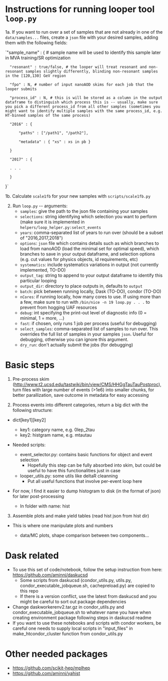 # Instructions for running looper tool `loop.py`
1a. If you want to run over a set of samples that are not already in one of the `data/samples...` files, create a `json` file with your desired samples, adding them with the following fields: 
 
 `"sample_name" : { # sample name will be used to identify this sample later in MVA training/SR optimization 

      "resonant" : true/false, # the looper will treat resonant and non-resonant samples slightly differently, blinding non-resonant samples in the [120,130] GeV region  

      "fpo" : N, # number of input nanoAOD skims for each job that the looper submits  

      "process_id" : N, # this is will be stored as a column in the output dataframe to distinguish which process this is -- usually, make sure you pick a different process_id from all other samples (sometimes you might want to identify multiple samples with the same process_id, e.g. HT-binned samples of the same process)  

      "2016" : {  

          "paths" : ["/path1", "/path2"],  

          "metadata" : { "xs" : xs in pb }  

      }   

      "2017" : {  

      . . .  

      }  

 }`  

1b. Calculate `scale1fb` for your new samples with `scripts/scale1fb.py`  

2. Run `loop.py` -- arguments:  
    - `samples`: give the path to the json file containing your samples  
    - `selections`: string identifying which selection you want to perform (make sure it is implemented in `helpers/loop_helper.py:select_events`  
    - `years`: comma-separated list of years to run over (should be a subset of "2016,2017,2018")  
    - `options`: `json` file which contains details such as which branches to load from nanoAOD (load the minimal set for optimal speed), which branches to save in your output dataframe, and selection options (e.g. cut values for physics objects, id requirements, etc)  
    - `systematics`: include systematics variations in output (not currently implemented, TO-DO)  
    - `output_tag`: string to append to your output dataframe to identify this particular looping  
    - `output_dir`: directory to place outputs in, defaults to `output`  
    - `batch`: pick between running locally, Dask (TO-DO), condor (TO-DO)  
    - `nCores`: if running locally, how many cores to use. If using more than a few, make sure to run with `/bin/nice -n 19 loop.py . . .`  to prevent from hogging UAF resources  
    - `debug`: int specifying the print-out level of diagnostic info (0 = minimal, 1 = more, ...)  
    - `fast`: if chosen, only runs 1 job per process (useful for debugging)  
    - `select_samples`: comma-separated list of samples to run over. This overrides the full list of samples in your samples `json`. Useful for debugging, otherwise you can ignore this argument.  
    - `dry_run`: don't actually submit the jobs (for debugging)  

# Basic steps

1. Pre-process skim (http://www.t2.ucsd.edu/tastwiki/bin/view/CMS/HHGgTauTauPostproc), turn files with large number of events (>1e6) into smaller chunks, for better parallization, save outcome in metadata for easy accessing

2. Process events into different categories, return a big dict with the following structure:

* dict[key1][key2]
    - key1: category name, e.g. 0lep_2tau
    - key2: histgram name, e.g. mtautau

* Needed scripts:

    - event_selector.py: contains basic functions for object and event selection
        + Hopefully this step can be fully absorbed into skim, but could be useful to have this functionalities just in case
    - looper_utils.py: some utils like deltaR cleanning
        + Put all useful functions that involve per-event loop here

* For now, I find it easier to dump histogram to disk (in the format of json) for later post-processing

    - In folder with name: hist

3. Assemble plots and make yield tables (read hist json from hist dir)

* This is where one manipulate plots and numbers

    - data/MC plots, shape comparison between two components...


# Dask related

- To use this set of code/notebook, follow the setup instruction from here: https://github.com/aminnj/daskucsd
    + Some scripts from daskucsd (condor_utils.py, utils.py, condor_executable_jobqueue.sh, cachepreload.py) are copied to this repo
    + If there is a version conflict, use the latest from daskucsd and you might be careful to sort out package dependencies 
- Change daskworkerenv2.tar.gz in condor_utils.py and condor_executable_jobqueue.sh to whatever name you have when creating environment package following steps in daskucsd readme
- If you want to use these notebooks and scripts with condor workers, be careful one needs to supply local scripts in "input_files" in make_htcondor_cluster function from condor_utils.py 

# Other needed packages
- https://github.com/scikit-hep/mplhep
- https://github.com/aminnj/yahist
